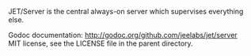 JET/Server is the central always-on server which supervises everything else.

Godoc documentation: <http://godoc.org/github.com/jeelabs/jet/server>  
MIT license, see the LICENSE file in the parent directory.
